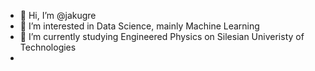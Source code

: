 - 👋 Hi, I’m @jakugre
- 👀 I’m interested in Data Science, mainly Machine Learning
- 🌱 I’m currently studying Engineered Physics on Silesian Univeristy of Technologies
- 

<!---
jakugre/jakugre is a ✨ special ✨ repository because its `README.md` (this file) appears on your GitHub profile.
You can click the Preview link to take a look at your changes.
--->
